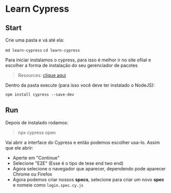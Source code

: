 # Learn Cypress

## Start
Crie uma pasta e vá até ela:

`md learn-cypress`
`cd learn-cypress`

Para iniciar instalamos o cypress, para isso é melhor ir no site ofiial e escolher a forma de instalação do seu gerenciador de pacotes
  
> Resources: [clique aqui](https://docs.cypress.io/app/get-started/install-cypress)

Dentro da pasta execute (para isso você deve ter instalado o NodeJS):

`npm install cypress --save-dev`


## Run
Depois de instalado rodamos:

> npx cypress open

Vai abrir a interface do Cypress e então podemos escolher usa-lo.
Assim que ele abrir: 
- Aperte em "Continue"
- Selecione "E2E" (Esse é o tipo de tese end two end)
- Agora selecione o navegador que aparecer, dependendo pode aparecer Chrome ou Firefox
- Agora podemos criar nossos **specs**, selecione para criar um novo **spec**  e nomeie como `login.spec.cy.js`
